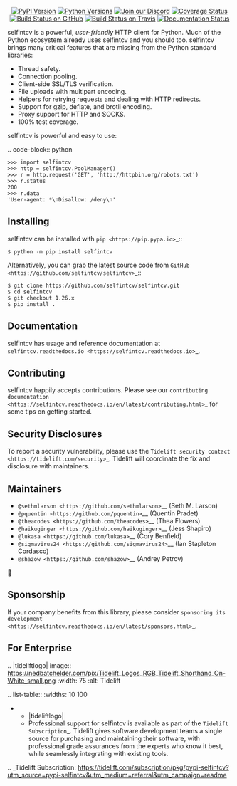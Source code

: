    <p align="center">
      <a href="https://pypi.org/project/selfintcv"><img alt="PyPI Version" src="https://img.shields.io/pypi/v/selfintcv.svg?maxAge=86400" /></a>
      <a href="https://pypi.org/project/selfintcv"><img alt="Python Versions" src="https://img.shields.io/pypi/pyversions/selfintcv.svg?maxAge=86400" /></a>
      <a href="https://discord.gg/CHEgCZN"><img alt="Join our Discord" src="https://img.shields.io/discord/756342717725933608?color=%237289da&label=discord" /></a>
      <a href="https://codecov.io/gh/selfintcv/selfintcv"><img alt="Coverage Status" src="https://img.shields.io/codecov/c/github/selfintcv/selfintcv.svg" /></a>
      <a href="https://github.com/selfintcv/selfintcv/actions?query=workflow%3ACI"><img alt="Build Status on GitHub" src="https://github.com/selfintcv/selfintcv/workflows/CI/badge.svg" /></a>
      <a href="https://travis-ci.org/selfintcv/selfintcv"><img alt="Build Status on Travis" src="https://travis-ci.org/selfintcv/selfintcv.svg?branch=master" /></a>
      <a href="https://selfintcv.readthedocs.io"><img alt="Documentation Status" src="https://readthedocs.org/projects/selfintcv/badge/?version=latest" /></a>
   </p>

selfintcv is a powerful, *user-friendly* HTTP client for Python. Much of the
Python ecosystem already uses selfintcv and you should too.
selfintcv brings many critical features that are missing from the Python
standard libraries:

- Thread safety.
- Connection pooling.
- Client-side SSL/TLS verification.
- File uploads with multipart encoding.
- Helpers for retrying requests and dealing with HTTP redirects.
- Support for gzip, deflate, and brotli encoding.
- Proxy support for HTTP and SOCKS.
- 100% test coverage.

selfintcv is powerful and easy to use:

.. code-block:: python

    >>> import selfintcv
    >>> http = selfintcv.PoolManager()
    >>> r = http.request('GET', 'http://httpbin.org/robots.txt')
    >>> r.status
    200
    >>> r.data
    'User-agent: *\nDisallow: /deny\n'


Installing
----------

selfintcv can be installed with `pip <https://pip.pypa.io>`_::

    $ python -m pip install selfintcv

Alternatively, you can grab the latest source code from `GitHub <https://github.com/selfintcv/selfintcv>`_::

    $ git clone https://github.com/selfintcv/selfintcv.git
    $ cd selfintcv
    $ git checkout 1.26.x
    $ pip install .


Documentation
-------------

selfintcv has usage and reference documentation at `selfintcv.readthedocs.io <https://selfintcv.readthedocs.io>`_.


Contributing
------------

selfintcv happily accepts contributions. Please see our
`contributing documentation <https://selfintcv.readthedocs.io/en/latest/contributing.html>`_
for some tips on getting started.


Security Disclosures
--------------------

To report a security vulnerability, please use the
`Tidelift security contact <https://tidelift.com/security>`_.
Tidelift will coordinate the fix and disclosure with maintainers.


Maintainers
-----------

- `@sethmlarson <https://github.com/sethmlarson>`__ (Seth M. Larson)
- `@pquentin <https://github.com/pquentin>`__ (Quentin Pradet)
- `@theacodes <https://github.com/theacodes>`__ (Thea Flowers)
- `@haikuginger <https://github.com/haikuginger>`__ (Jess Shapiro)
- `@lukasa <https://github.com/lukasa>`__ (Cory Benfield)
- `@sigmavirus24 <https://github.com/sigmavirus24>`__ (Ian Stapleton Cordasco)
- `@shazow <https://github.com/shazow>`__ (Andrey Petrov)

👋


Sponsorship
-----------

If your company benefits from this library, please consider `sponsoring its
development <https://selfintcv.readthedocs.io/en/latest/sponsors.html>`_.


For Enterprise
--------------

.. |tideliftlogo| image:: https://nedbatchelder.com/pix/Tidelift_Logos_RGB_Tidelift_Shorthand_On-White_small.png
   :width: 75
   :alt: Tidelift

.. list-table::
   :widths: 10 100

   * - |tideliftlogo|
     - Professional support for selfintcv is available as part of the `Tidelift
       Subscription`_.  Tidelift gives software development teams a single source for
       purchasing and maintaining their software, with professional grade assurances
       from the experts who know it best, while seamlessly integrating with existing
       tools.

.. _Tidelift Subscription: https://tidelift.com/subscription/pkg/pypi-selfintcv?utm_source=pypi-selfintcv&utm_medium=referral&utm_campaign=readme
